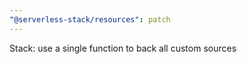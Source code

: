 ```yaml
---
"@serverless-stack/resources": patch
---
```


Stack: use a single function to back all custom sources
